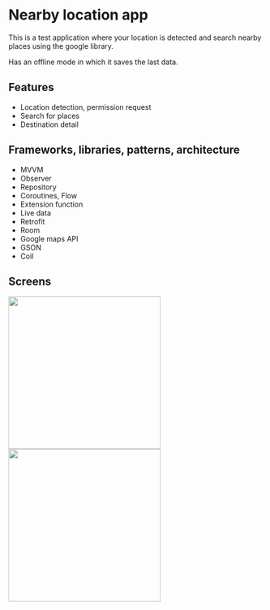 # Nearby location app

This is a test application where your location is detected and search nearby places using the google library.

Has an offline mode in which it saves the last data.

## Features

- Location detection, permission request
- Search for places
- Destination detail

## Frameworks, libraries, patterns, architecture

- MVVM
- Observer
- Repository
- Coroutines, Flow
- Extension function
- Live data
- Retrofit
- Room
- Google maps API
- GSON
- Coil

## Screens
<img src="https://github.com/lnsergioantonio/MapsLocation/blob/main/screens/home.jpg" width="300">

<img src="https://github.com/lnsergioantonio/MapsLocation/blob/main/screens/place.jpg" width="300">